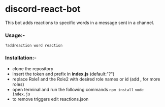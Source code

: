 # discord-react-bot
This bot adds reactions to specific words in a message sent in a channel.

### Usage:-
`?addreaction word reaction`
### Installation:-
- clone the repository
- insert the token and prefix in **index.js** (default:"?")
- replace Role1 and the Role2 with desired role names or id (add , for more roles)
- open terminal and run the following commands
`npm install`
`node index.js`
- to remove triggers edit reactions.json
